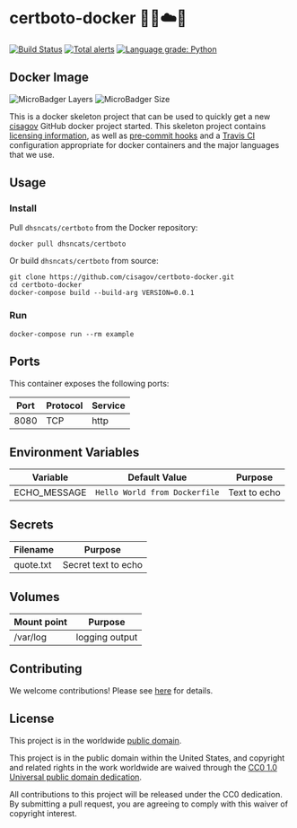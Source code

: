 # certboto-docker 📜🤖☁️🐳 #

[![Build Status](https://travis-ci.com/cisagov/certboto-docker.svg?branch=develop)](https://travis-ci.com/cisagov/certboto-docker)
[![Total alerts](https://img.shields.io/lgtm/alerts/g/cisagov/certboto-docker.svg?logo=lgtm&logoWidth=18)](https://lgtm.com/projects/g/cisagov/certboto-docker/alerts/)
[![Language grade: Python](https://img.shields.io/lgtm/grade/python/g/cisagov/certboto-docker.svg?logo=lgtm&logoWidth=18)](https://lgtm.com/projects/g/cisagov/certboto-docker/context:python)

## Docker Image ##

![MicroBadger Layers](https://img.shields.io/microbadger/layers/dhsncats/certboto.svg)
![MicroBadger Size](https://img.shields.io/microbadger/image-size/dhsncats/certboto.svg)

This is a docker skeleton project that can be used to quickly get a
new [cisagov](https://github.com/cisagov) GitHub docker project
started.  This skeleton project contains [licensing
information](LICENSE), as well as [pre-commit
hooks](https://pre-commit.com) and a [Travis
CI](https://travis-ci.com) configuration appropriate for docker
containers and the major languages that we use.

## Usage ##

### Install ###

Pull `dhsncats/certboto` from the Docker repository:

    docker pull dhsncats/certboto

Or build `dhsncats/certboto` from source:

    git clone https://github.com/cisagov/certboto-docker.git
    cd certboto-docker
    docker-compose build --build-arg VERSION=0.0.1

### Run ###

    docker-compose run --rm example

## Ports ##

This container exposes the following ports:

| Port  | Protocol | Service  |
|-------|----------|----------|
| 8080  | TCP      | http     |

## Environment Variables ##

| Variable      | Default Value                 | Purpose      |
|---------------|-------------------------------|--------------|
| ECHO_MESSAGE  | `Hello World from Dockerfile` | Text to echo |

## Secrets ##

| Filename      | Purpose              |
|---------------|----------------------|
| quote.txt     | Secret text to echo  |

## Volumes ##

| Mount point | Purpose        |
|-------------|----------------|
| /var/log    | logging output |

## Contributing ##

We welcome contributions!  Please see [here](CONTRIBUTING.md) for
details.

## License ##

This project is in the worldwide [public domain](LICENSE).

This project is in the public domain within the United States, and
copyright and related rights in the work worldwide are waived through
the [CC0 1.0 Universal public domain
dedication](https://creativecommons.org/publicdomain/zero/1.0/).

All contributions to this project will be released under the CC0
dedication. By submitting a pull request, you are agreeing to comply
with this waiver of copyright interest.

